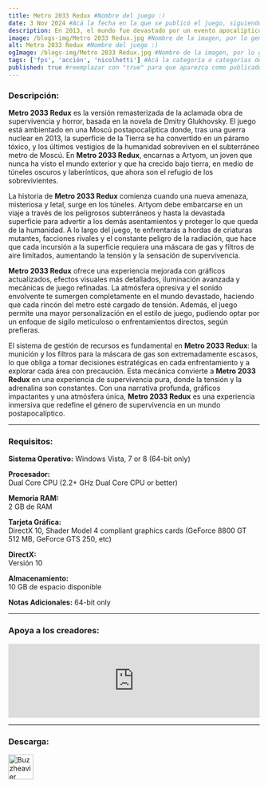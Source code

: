```yaml
---
title: Metro 2033 Redux #Nombre del juego :)
date: 3 Nov 2024 #Acá la fecha en la que se publicó el juego, siguiendo este formato: Dia "30", Mes "Oct", Año "2024" = como debe quedar: 30 Oct 2024
description: En 2013, el mundo fue devastado por un evento apocalíptico que aniquiló a casi toda la humanidad y convirtió la superficie de la Tierra en un páramo venenoso. Un puñado de sobrevivientes se refugió en las profundidades del metro de Moscú, y la civilización humana entró en una nueva Edad Oscura. Ahora es el año 2033. #Acá una mini descripción del juego
image: /blogs-img/Metro 2033 Redux.jpg #Nombre de la imagen, por lo general es exactamente el mismo nombre que el juego excluyendo lo ":" (Dos puntos)
alt: Metro 2033 Redux #Nombre del juego :)
ogImage: /blogs-img/Metro 2033 Redux.jpg #Nombre de la imagen, por lo general es exactamente el mismo nombre que el juego excluyendo lo ":" (Dos puntos)
tags: ['fps', 'acción', 'nicolhetti'] #Acá la categoría o categorías del juego, si es más de una se coloca en este formato: ['categoría1', 'categoría2']
published: true #reemplazar con "true" para que aparezca como publicado
---
```


<!--En VSCode seleccionando una palabra, por ejemplo: "Metro 2033 Redux" y apretando Ctrl+F2 se seleccionan todas las palabras iguales-->

### Descripción:
**Metro 2033 Redux** es la versión remasterizada de la aclamada obra de supervivencia y horror, basada en la novela de Dmitry Glukhovsky. El juego está ambientado en una Moscú postapocalíptica donde, tras una guerra nuclear en 2013, la superficie de la Tierra se ha convertido en un páramo tóxico, y los últimos vestigios de la humanidad sobreviven en el subterráneo metro de Moscú. En **Metro 2033 Redux**, encarnas a Artyom, un joven que nunca ha visto el mundo exterior y que ha crecido bajo tierra, en medio de túneles oscuros y laberínticos, que ahora son el refugio de los sobrevivientes.

La historia de **Metro 2033 Redux** comienza cuando una nueva amenaza, misteriosa y letal, surge en los túneles. Artyom debe embarcarse en un viaje a través de los peligrosos subterráneos y hasta la devastada superficie para advertir a los demás asentamientos y proteger lo que queda de la humanidad. A lo largo del juego, te enfrentarás a hordas de criaturas mutantes, facciones rivales y el constante peligro de la radiación, que hace que cada incursión a la superficie requiera una máscara de gas y filtros de aire limitados, aumentando la tensión y la sensación de supervivencia.

**Metro 2033 Redux** ofrece una experiencia mejorada con gráficos actualizados, efectos visuales más detallados, iluminación avanzada y mecánicas de juego refinadas. La atmósfera opresiva y el sonido envolvente te sumergen completamente en el mundo devastado, haciendo que cada rincón del metro esté cargado de tensión. Además, el juego permite una mayor personalización en el estilo de juego, pudiendo optar por un enfoque de sigilo meticuloso o enfrentamientos directos, según prefieras. 

El sistema de gestión de recursos es fundamental en **Metro 2033 Redux**: la munición y los filtros para la máscara de gas son extremadamente escasos, lo que obliga a tomar decisiones estratégicas en cada enfrentamiento y a explorar cada área con precaución. Esta mecánica convierte a **Metro 2033 Redux** en una experiencia de supervivencia pura, donde la tensión y la adrenalina son constantes. Con una narrativa profunda, gráficos impactantes y una atmósfera única, **Metro 2033 Redux** es una experiencia inmersiva que redefine el género de supervivencia en un mundo postapocalíptico.
<!--Prompt para Chat-GPT: Hazme una descripción para el juego "Metro 2033 Redux" y cada que menciones "Metro 2033 Redux" ponlo en negrita -->

---

### Requisitos:
**Sistema Operativo:**
Windows Vista, 7 or 8 (64-bit only)

**Procesador:**  
Dual Core CPU (2.2+ GHz Dual Core CPU or better)

**Memoria RAM:**  
2 GB de RAM

**Tarjeta Gráfica:**  
DirectX 10, Shader Model 4 compliant graphics cards (GeForce 8800 GT 512 MB, GeForce GTS 250, etc)

**DirectX:**  
Versión 10

**Almacenamiento:**  
10 GB de espacio disponible

**Notas Adicionales:**
64-bit only
<!--Si falta o sobra un requisito se quita o se agrega manteniendo el mismo formato-->

---

### Apoya a los creadores:
<iframe src="https://store.steampowered.com/widget/286690/" frameborder="0" style="background-color: transparent; width: 100% !important; aspect-ratio: 646 / 190;"></iframe>

<!--Reemplazar los numeros (AppID) del juego (en este caso 2668510) por el numero (AppID) correspondiente con el juego a publicar-->
<!--El AppID se encuentra en la URL del Juego en Steam-->

---

### Descarga:

[<img src="https://gist.github.com/cxmeel/0dbc95191f239b631c3874f4ccf114e2/raw/download.svg" alt="Buzzheavier" height="50" />](https://buzzheavier.com/f/GX3FA1wf0AA)

<!-- # se debe reemplazar por el link de descarga-->

<!--NOMBRE-DEL-SERVICIO se debe reemplazar por el servicio donde está subido el juego-->